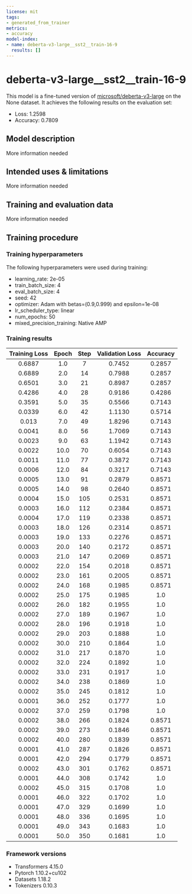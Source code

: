 ```yaml
---
license: mit
tags:
- generated_from_trainer
metrics:
- accuracy
model-index:
- name: deberta-v3-large__sst2__train-16-9
  results: []
---
```


<!-- This model card has been generated automatically according to the information the Trainer had access to. You
should probably proofread and complete it, then remove this comment. -->

# deberta-v3-large__sst2__train-16-9

This model is a fine-tuned version of [microsoft/deberta-v3-large](https://huggingface.co/microsoft/deberta-v3-large) on the None dataset.
It achieves the following results on the evaluation set:
- Loss: 1.2598
- Accuracy: 0.7809

## Model description

More information needed

## Intended uses & limitations

More information needed

## Training and evaluation data

More information needed

## Training procedure

### Training hyperparameters

The following hyperparameters were used during training:
- learning_rate: 2e-05
- train_batch_size: 4
- eval_batch_size: 4
- seed: 42
- optimizer: Adam with betas=(0.9,0.999) and epsilon=1e-08
- lr_scheduler_type: linear
- num_epochs: 50
- mixed_precision_training: Native AMP

### Training results

| Training Loss | Epoch | Step | Validation Loss | Accuracy |
|:-------------:|:-----:|:----:|:---------------:|:--------:|
| 0.6887        | 1.0   | 7    | 0.7452          | 0.2857   |
| 0.6889        | 2.0   | 14   | 0.7988          | 0.2857   |
| 0.6501        | 3.0   | 21   | 0.8987          | 0.2857   |
| 0.4286        | 4.0   | 28   | 0.9186          | 0.4286   |
| 0.3591        | 5.0   | 35   | 0.5566          | 0.7143   |
| 0.0339        | 6.0   | 42   | 1.1130          | 0.5714   |
| 0.013         | 7.0   | 49   | 1.8296          | 0.7143   |
| 0.0041        | 8.0   | 56   | 1.7069          | 0.7143   |
| 0.0023        | 9.0   | 63   | 1.1942          | 0.7143   |
| 0.0022        | 10.0  | 70   | 0.6054          | 0.7143   |
| 0.0011        | 11.0  | 77   | 0.3872          | 0.7143   |
| 0.0006        | 12.0  | 84   | 0.3217          | 0.7143   |
| 0.0005        | 13.0  | 91   | 0.2879          | 0.8571   |
| 0.0005        | 14.0  | 98   | 0.2640          | 0.8571   |
| 0.0004        | 15.0  | 105  | 0.2531          | 0.8571   |
| 0.0003        | 16.0  | 112  | 0.2384          | 0.8571   |
| 0.0004        | 17.0  | 119  | 0.2338          | 0.8571   |
| 0.0003        | 18.0  | 126  | 0.2314          | 0.8571   |
| 0.0003        | 19.0  | 133  | 0.2276          | 0.8571   |
| 0.0003        | 20.0  | 140  | 0.2172          | 0.8571   |
| 0.0003        | 21.0  | 147  | 0.2069          | 0.8571   |
| 0.0002        | 22.0  | 154  | 0.2018          | 0.8571   |
| 0.0002        | 23.0  | 161  | 0.2005          | 0.8571   |
| 0.0002        | 24.0  | 168  | 0.1985          | 0.8571   |
| 0.0002        | 25.0  | 175  | 0.1985          | 1.0      |
| 0.0002        | 26.0  | 182  | 0.1955          | 1.0      |
| 0.0002        | 27.0  | 189  | 0.1967          | 1.0      |
| 0.0002        | 28.0  | 196  | 0.1918          | 1.0      |
| 0.0002        | 29.0  | 203  | 0.1888          | 1.0      |
| 0.0002        | 30.0  | 210  | 0.1864          | 1.0      |
| 0.0002        | 31.0  | 217  | 0.1870          | 1.0      |
| 0.0002        | 32.0  | 224  | 0.1892          | 1.0      |
| 0.0002        | 33.0  | 231  | 0.1917          | 1.0      |
| 0.0002        | 34.0  | 238  | 0.1869          | 1.0      |
| 0.0002        | 35.0  | 245  | 0.1812          | 1.0      |
| 0.0001        | 36.0  | 252  | 0.1777          | 1.0      |
| 0.0002        | 37.0  | 259  | 0.1798          | 1.0      |
| 0.0002        | 38.0  | 266  | 0.1824          | 0.8571   |
| 0.0002        | 39.0  | 273  | 0.1846          | 0.8571   |
| 0.0002        | 40.0  | 280  | 0.1839          | 0.8571   |
| 0.0001        | 41.0  | 287  | 0.1826          | 0.8571   |
| 0.0001        | 42.0  | 294  | 0.1779          | 0.8571   |
| 0.0002        | 43.0  | 301  | 0.1762          | 0.8571   |
| 0.0001        | 44.0  | 308  | 0.1742          | 1.0      |
| 0.0002        | 45.0  | 315  | 0.1708          | 1.0      |
| 0.0001        | 46.0  | 322  | 0.1702          | 1.0      |
| 0.0001        | 47.0  | 329  | 0.1699          | 1.0      |
| 0.0001        | 48.0  | 336  | 0.1695          | 1.0      |
| 0.0001        | 49.0  | 343  | 0.1683          | 1.0      |
| 0.0001        | 50.0  | 350  | 0.1681          | 1.0      |


### Framework versions

- Transformers 4.15.0
- Pytorch 1.10.2+cu102
- Datasets 1.18.2
- Tokenizers 0.10.3
